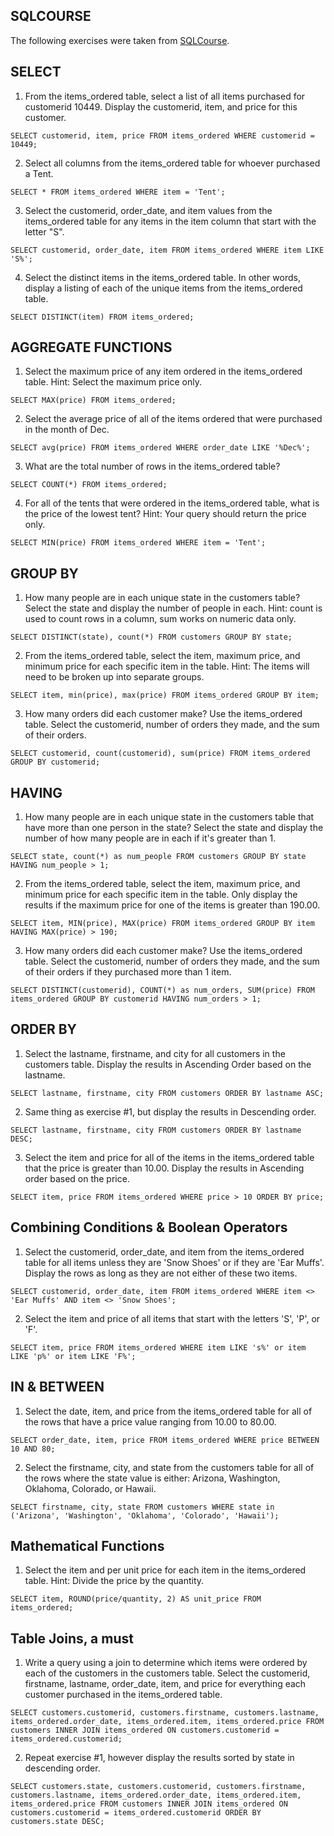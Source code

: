 ## SQLCOURSE

The following exercises were taken from [SQLCourse](http://www.sqlcourse2.com/).

## SELECT

1. From the items_ordered table, select a list of all items purchased for customerid 10449. Display the customerid, item, and price for this customer.

`SELECT customerid, item, price FROM items_ordered WHERE customerid = 10449;`

2. Select all columns from the items_ordered table for whoever purchased a Tent.

`SELECT * FROM items_ordered WHERE item = 'Tent';`

3. Select the customerid, order_date, and item values from the items_ordered table for any items in the item column that start with the letter "S".

`SELECT customerid, order_date, item FROM items_ordered WHERE item LIKE 'S%';`

4. Select the distinct items in the items_ordered table. In other words, display a listing of each of the unique items from the items_ordered table.

`SELECT DISTINCT(item) FROM items_ordered;`

## AGGREGATE FUNCTIONS

1. Select the maximum price of any item ordered in the items_ordered table. Hint: Select the maximum price only.

`SELECT MAX(price) FROM items_ordered;`

2. Select the average price of all of the items ordered that were purchased in the month of Dec.

`SELECT avg(price) FROM items_ordered WHERE order_date LIKE '%Dec%';`

3. What are the total number of rows in the items_ordered table?

`SELECT COUNT(*) FROM items_ordered;`

4. For all of the tents that were ordered in the items_ordered table, what is the price of the lowest tent? Hint: Your query should return the price only.

`SELECT MIN(price) FROM items_ordered WHERE item = 'Tent';`

## GROUP BY

1. How many people are in each unique state in the customers table? Select the state and display the number of people in each. Hint: count is used to count rows in a column, sum works on numeric data only.

`SELECT DISTINCT(state), count(*) FROM customers GROUP BY state;`

2. From the items_ordered table, select the item, maximum price, and minimum price for each specific item in the table. Hint: The items will need to be broken up into separate groups.

`SELECT item, min(price), max(price) FROM items_ordered GROUP BY item;`

3. How many orders did each customer make? Use the items_ordered table. Select the customerid, number of orders they made, and the sum of their orders.

`SELECT customerid, count(customerid), sum(price) FROM items_ordered GROUP BY customerid;`

## HAVING

1. How many people are in each unique state in the customers table that have more than one person in the state? Select the state and display the number of how many people are in each if it's greater than 1.

`SELECT state, count(*) as num_people FROM customers GROUP BY state HAVING num_people > 1; `

2. From the items_ordered table, select the item, maximum price, and minimum price for each specific item in the table. Only display the results if the maximum price for one of the items is greater than 190.00.

`SELECT item, MIN(price), MAX(price) FROM items_ordered GROUP BY item HAVING MAX(price) > 190;`

3. How many orders did each customer make? Use the items_ordered table. Select the customerid, number of orders they made, and the sum of their orders if they purchased more than 1 item.

`SELECT DISTINCT(customerid), COUNT(*) as num_orders, SUM(price) FROM items_ordered GROUP BY customerid HAVING num_orders > 1;`

## ORDER BY
1. Select the lastname, firstname, and city for all customers in the customers table. Display the results in Ascending Order based on the lastname.

`SELECT lastname, firstname, city FROM customers ORDER BY lastname ASC;`

2. Same thing as exercise #1, but display the results in Descending order.

`SELECT lastname, firstname, city FROM customers ORDER BY lastname DESC;`

3. Select the item and price for all of the items in the items_ordered table that the price is greater than 10.00. Display the results in Ascending order based on the price.

`SELECT item, price FROM items_ordered WHERE price > 10 ORDER BY price;`

## Combining Conditions & Boolean Operators

1. Select the customerid, order_date, and item from the items_ordered table for all items unless they are 'Snow Shoes' or if they are 'Ear Muffs'. Display the rows as long as they are not either of these two items.

`SELECT customerid, order_date, item FROM items_ordered WHERE item <> 'Ear Muffs' AND item <> 'Snow Shoes';`

2. Select the item and price of all items that start with the letters 'S', 'P', or 'F'.

`SELECT item, price FROM items_ordered WHERE item LIKE 's%' or item LIKE 'p%' or item LIKE 'F%';`

## IN & BETWEEN

1. Select the date, item, and price from the items_ordered table for all of the rows that have a price value ranging from 10.00 to 80.00.

`SELECT order_date, item, price FROM items_ordered WHERE price BETWEEN 10 AND 80;`

2. Select the firstname, city, and state from the customers table for all of the rows where the state value is either: Arizona, Washington, Oklahoma, Colorado, or Hawaii.

`SELECT firstname, city, state FROM customers WHERE state in ('Arizona', 'Washington', 'Oklahoma', 'Colorado', 'Hawaii');`

## Mathematical Functions

1. Select the item and per unit price for each item in the items_ordered table. Hint: Divide the price by the quantity.

`SELECT item, ROUND(price/quantity, 2) AS unit_price FROM items_ordered;`

## Table Joins, a must

1. Write a query using a join to determine which items were ordered by each of the customers in the customers table. Select the customerid, firstname, lastname, order_date, item, and price for everything each customer purchased in the items_ordered table.

`SELECT customers.customerid, customers.firstname, customers.lastname, items_ordered.order_date, items_ordered.item, items_ordered.price FROM customers INNER JOIN items_ordered ON customers.customerid = items_ordered.customerid;`

2. Repeat exercise #1, however display the results sorted by state in descending order.

`SELECT customers.state, customers.customerid, customers.firstname, customers.lastname, items_ordered.order_date, items_ordered.item, items_ordered.price FROM customers INNER JOIN items_ordered ON customers.customerid = items_ordered.customerid ORDER BY customers.state DESC;`